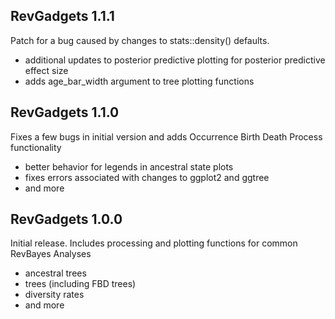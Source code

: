 ## RevGadgets 1.1.1
Patch for a bug caused by changes to stats::density() defaults.

* additional updates to posterior predictive plotting for posterior predictive effect size
* adds age_bar_width argument to tree plotting functions

## RevGadgets 1.1.0
Fixes a few bugs in initial version and adds Occurrence Birth Death Process functionality

* better behavior for legends in ancestral state plots 
* fixes errors associated with changes to ggplot2 and ggtree 
* and more 

## RevGadgets 1.0.0
Initial release. Includes processing and plotting functions for common RevBayes Analyses

* ancestral trees
* trees (including FBD trees)
* diversity rates
* and more